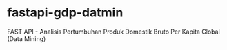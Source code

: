 # fastapi-gdp-datmin
FAST API - Analisis Pertumbuhan Produk Domestik Bruto Per Kapita Global (Data Mining)
